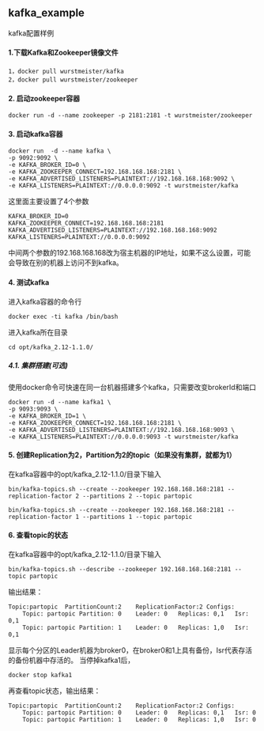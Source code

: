 ## kafka_example
kafka配置样例
#### 1.下载Kafka和Zookeeper镜像文件
```
1，docker pull wurstmeister/kafka
2，docker pull wurstmeister/zookeeper
```
#### 2. 启动zookeeper容器
```
docker run -d --name zookeeper -p 2181:2181 -t wurstmeister/zookeeper
```
#### 3. 启动kafka容器
```
docker run  -d --name kafka \
-p 9092:9092 \
-e KAFKA_BROKER_ID=0 \ 
-e KAFKA_ZOOKEEPER_CONNECT=192.168.168.168:2181 \ 
-e KAFKA_ADVERTISED_LISTENERS=PLAINTEXT://192.168.168.168:9092 \
-e KAFKA_LISTENERS=PLAINTEXT://0.0.0.0:9092 -t wurstmeister/kafka 
```
这里面主要设置了4个参数
```
KAFKA_BROKER_ID=0               
KAFKA_ZOOKEEPER_CONNECT=192.168.168.168:2181
KAFKA_ADVERTISED_LISTENERS=PLAINTEXT://192.168.168.168:9092
KAFKA_LISTENERS=PLAINTEXT://0.0.0.0:9092
```
中间两个参数的192.168.168.168改为宿主机器的IP地址，如果不这么设置，可能会导致在别的机器上访问不到kafka。

#### 4. 测试kafka
进入kafka容器的命令行
```
docker exec -ti kafka /bin/bash
```
进入kafka所在目录
```
cd opt/kafka_2.12-1.1.0/
```

##### 4.1. 集群搭建(可选)
使用docker命令可快速在同一台机器搭建多个kafka，只需要改变brokerId和端口
```
docker run -d --name kafka1 \
-p 9093:9093 \
-e KAFKA_BROKER_ID=1 \
-e KAFKA_ZOOKEEPER_CONNECT=192.168.168.168:2181 \
-e KAFKA_ADVERTISED_LISTENERS=PLAINTEXT://192.168.168.168:9093 \
-e KAFKA_LISTENERS=PLAINTEXT://0.0.0.0:9093 -t wurstmeister/kafka
```
#### 5. 创建Replication为2，Partition为2的topic（如果没有集群，就都为1）
在kafka容器中的opt/kafka_2.12-1.1.0/目录下输入
```
bin/kafka-topics.sh --create --zookeeper 192.168.168.168:2181 --replication-factor 2 --partitions 2 --topic partopic
```
```
bin/kafka-topics.sh --create --zookeeper 192.168.168.168:2181 --replication-factor 1 --partitions 1 --topic partopic
```
#### 6. 查看topic的状态
在kafka容器中的opt/kafka_2.12-1.1.0/目录下输入
```
bin/kafka-topics.sh --describe --zookeeper 192.168.168.168:2181 --topic partopic
```
输出结果：
```
Topic:partopic  PartitionCount:2    ReplicationFactor:2 Configs:
    Topic: partopic Partition: 0    Leader: 0   Replicas: 0,1   Isr: 0,1
    Topic: partopic Partition: 1    Leader: 0   Replicas: 1,0   Isr: 0,1
```
显示每个分区的Leader机器为broker0，在broker0和1上具有备份，Isr代表存活的备份机器中存活的。 
当停掉kafka1后，
```
docker stop kafka1
```
再查看topic状态，输出结果：
```
Topic:partopic  PartitionCount:2    ReplicationFactor:2 Configs:
    Topic: partopic Partition: 0    Leader: 0   Replicas: 0,1   Isr: 0
    Topic: partopic Partition: 1    Leader: 0   Replicas: 1,0   Isr: 0
```